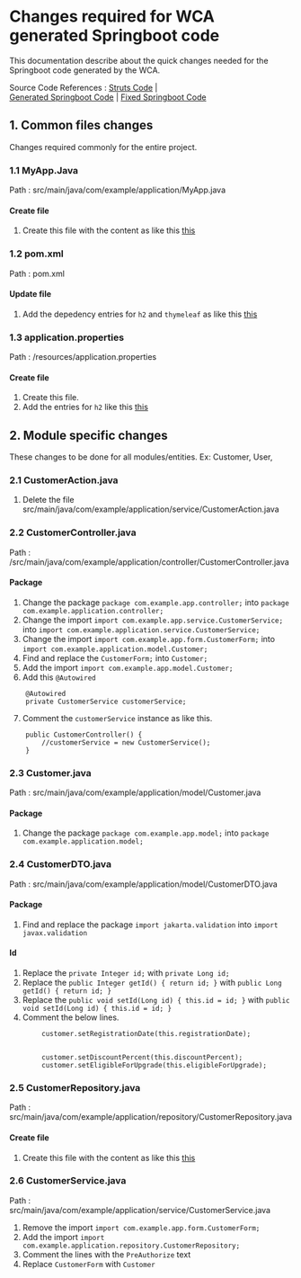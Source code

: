 # Changes required for WCA generated Springboot code

This documentation describe about the quick changes needed for the Springboot code generated by the WCA.

Source Code References :   <a href="./struts">Struts Code</a>  |  
<a href="./springboot-org">Generated Springboot Code</a>    |   <a href="./springboot-fixed">Fixed Springboot Code</a>


## 1. Common files changes

Changes required commonly for the entire project.

### 1.1 MyApp.Java
    
Path : src/main/java/com/example/application/MyApp.java

#### Create file

1. Create this file with the content as like this <a href="./springboot-fixed/src/main/java/com/example/application/MyApp.java">this</a>

### 1.2 pom.xml
    
Path : pom.xml

#### Update file

1. Add the depedency entries for `h2` and `thymeleaf` as like this <a href="./springboot-fixed/pom.xml">this</a>

### 1.3 application.properties
    
Path : /resources/application.properties

#### Create file

1. Create this file.
2. Add the entries for `h2`  like this <a href="./springboot-fixed/src/main/resources/application.properties">this</a>


## 2. Module specific changes

These changes to be done for all modules/entities. Ex: Customer, User, 

### 2.1 CustomerAction.java

1. Delete the file src/main/java/com/example/application/service/CustomerAction.java

### 2.2 CustomerController.java

Path : /src/main/java/com/example/application/controller/CustomerController.java

#### Package

1. Change the package `package com.example.app.controller;` into `package com.example.application.controller;`
2. Change the import `import com.example.app.service.CustomerService;` into `import com.example.application.service.CustomerService;`
3. Change the import `import com.example.app.form.CustomerForm;` into `import com.example.application.model.Customer;`
4. Find and replace the `CustomerForm;` into `Customer;`
5. Add the import `import com.example.app.model.Customer;`
6. Add this `@Autowired`
```
    @Autowired
    private CustomerService customerService;
```
7. Comment the `customerService` instance as like this.
```
    public CustomerController() {
        //customerService = new CustomerService();
    }
```

### 2.3 Customer.java

Path : src/main/java/com/example/application/model/Customer.java

#### Package

1. Change the package `package com.example.app.model;` into `package com.example.application.model;`


### 2.4 CustomerDTO.java

Path : src/main/java/com/example/application/model/CustomerDTO.java

#### Package

1. Find and replace the package `import jakarta.validation` into `import javax.validation`

#### Id

1. Replace the `private Integer id;` with `private Long id;`
2. Replace the `public Integer getId() { return id; }` with `public Long getId() { return id; }`
3. Replace the `public void setId(Long id) { this.id = id; }` with `public void setId(Long id) { this.id = id; }`
4. Comment the below lines.
```
        customer.setRegistrationDate(this.registrationDate);


        customer.setDiscountPercent(this.discountPercent);
        customer.setEligibleForUpgrade(this.eligibleForUpgrade);
```

### 2.5 CustomerRepository.java

Path : src/main/java/com/example/application/repository/CustomerRepository.java

#### Create file

1. Create this file with the content as like this <a href="./springboot-fixed/src/main/java/com/example/application/repository/CustomerRepository.java">this</a>

### 2.6 CustomerService.java

Path : src/main/java/com/example/application/service/CustomerService.java

1. Remove the import `import com.example.app.form.CustomerForm;`
2. Add the import `import com.example.application.repository.CustomerRepository;`
3. Comment the lines with the `PreAuthorize` text
4. Replace `CustomerForm` with `Customer`
